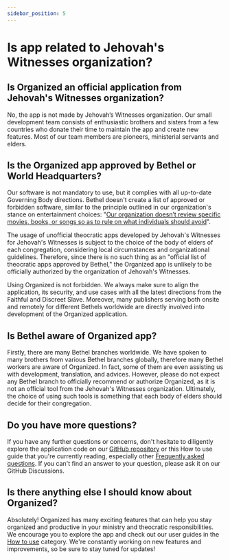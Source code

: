 ```yaml
---
sidebar_position: 5
---
```


# Is app related to Jehovah's Witnesses organization?

## Is Organized an official application from Jehovah's Witnesses organization?

No, the app is not made by Jehovah’s Witnesses organization. Our small development team consists of enthusiastic brothers and sisters from a few countries who donate their time to maintain the app and create new features. Most of our team members are pioneers, ministerial servants and elders.

## Is the Organized app approved by Bethel or World Headquarters?

Our software is not mandatory to use, but it complies with all up-to-date Governing Body directions. Bethel doesn't create a list of approved or forbidden software, similar to the principle outlined in our organization's stance on entertainment choices: "[Our organization doesn’t review specific movies, books, or songs so as to rule on what individuals should avoid](https://www.jw.org/en/jehovahs-witnesses/faq/do-jehovahs-witnesses-ban-certain-entertainment/)".

The usage of unofficial theocratic apps developed by Jehovah's Witnesses for Jehovah's Witnesses is subject to the choice of the body of elders of each congregation, considering local circumstances and organizational guidelines. Therefore, since there is no such thing as an "official list of theocratic apps approved by Bethel," the Organized app is unlikely to be officially authorized by the organization of Jehovah's Witnesses.

Using Organized is not forbidden. We always make sure to align the application, its security, and use cases with all the latest directions from the Faithful and Discreet Slave. Moreover, many publishers serving both onsite and remotely for different Bethels worldwide are directly involved into development of the Organized application.

## Is Bethel aware of Organized app?

Firstly, there are many Bethel branches worldwide. We have spoken to many brothers from various Bethel branches globally, therefore many Bethel workers are aware of Organized. In fact, some of them are even assisting us with development, translation, and advices. However, please do not expect any Bethel branch to officially recommend or authorize Organized, as it is not an official tool from the Jehovah's Witnesses organization. Ultimately, the choice of using such tools is something that each body of elders should decide for their congregation.

## Do you have more questions? 

If you have any further questions or concerns, don't hesitate to diligently explore the application code on our [GitHub repository](https://github.com/sws2apps/organized-app) or this How to use guide that you're currently reading, especially other [Frequently asked questions](/organized/docs/faq/). If you can't find an answer to your question, please ask it on our GitHub Discussions.

## Is there anything else I should know about Organized?

Absolutely! Organized has many exciting features that can help you stay organized and productive in your ministry and theocratic responsibilities. We encourage you to explore the app and check out our user guides in the [How to use](/organized/docs/how-to-use/) category. We're constantly working on new features and improvements, so be sure to stay tuned for updates!